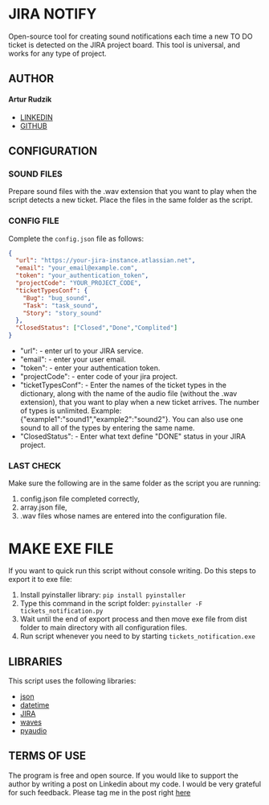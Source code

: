 # JIRA NOTIFY
Open-source tool for creating sound notifications
each time a new TO DO ticket is detected on the JIRA project board.
This tool is universal, and works for any type of project.

## AUTHOR 
#### Artur Rudzik
- [LINKEDIN](https://www.linkedin.com/in/artur-rudzik/)
- [GITHUB](https://github.com/rudzikowski/)
## CONFIGURATION
### SOUND FILES
Prepare sound files with the .wav extension that you want to play when the script detects a new ticket. 
Place the files in the same folder as the script.

### CONFIG FILE
Complete the `config.json` file as follows:

```JSON
{
  "url": "https://your-jira-instance.atlassian.net",
  "email": "your_email@example.com",
  "token": "your_authentication_token",
  "projectCode": "YOUR_PROJECT_CODE",
  "ticketTypesConf": {
    "Bug": "bug_sound",
    "Task": "task_sound",
    "Story": "story_sound"
  },
  "ClosedStatus": ["Closed","Done","Complited"]
}
```

- "url": - enter url to your JIRA service.
- "email": - enter your user email.
- "token": - enter your authentication token.
- "projectCode": - enter code of your jira project.
- "ticketTypesConf": - Enter the names of the ticket types in the dictionary, along with the name of the audio file (without the .wav extension),
        that you want to play when a new ticket arrives. The number of types is unlimited. Example: {"example1":"sound1","example2":"sound2"}. You 
        can also use one sound to all of the types by entering the same name.
- "ClosedStatus": - Enter what text define "DONE" status in your JIRA project.
    
### LAST CHECK
Make sure the following are in the same folder as the script you are running:
1. config.json file completed correctly,
1. array.json file,
1. .wav files whose names are entered into the configuration file.

# MAKE EXE FILE
If you want to quick run this script without console writing.
Do this steps to export it to exe file:
1. Install pyinstaller library: `pip install pyinstaller`
1. Type this command in the script folder: `pyinstaller -F tickets_notification.py`
1. Wait until the end of export process and then move exe file from dist folder to main directory with all configuration files.
1. Run script whenever you need to by starting `tickets_notification.exe`



## LIBRARIES
This script uses the following libraries:
- [json](https://docs.python.org/3/library/json.html)
- [datetime](https://docs.python.org/3/library/datetime.html)
- [JIRA](https://jira.readthedocs.io/)
- [waves](https://docs.python.org/3/library/time.html)
- [pyaudio](https://pypi.org/project/PyAudio/)

## TERMS OF USE
The program is free and open source. If you would like to support the author by writing a post on Linkedin about my code. 
I would be very grateful for such feedback. Please tag me in the post right [here](https://www.linkedin.com/in/artur-rudzik/)
    
